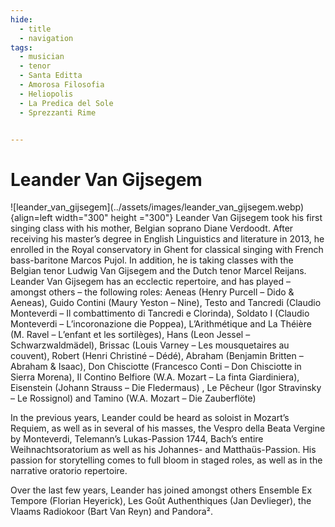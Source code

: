 ```yaml
---
hide:
  - title
  - navigation
tags: 
  - musician
  - tenor
  - Santa Editta
  - Amorosa Filosofia
  - Heliopolis
  - La Predica del Sole
  - Sprezzanti Rime


---
```


# Leander Van Gijsegem

<div class="grid" markdown>
![leander_van_gijsegem](../assets/images/leander_van_gijsegem.webp){align=left width="300" height ="300"}
Leander Van Gijsegem took his first singing class with his mother, Belgian soprano Diane Verdoodt.
After receiving his master’s degree in English Linguistics and literature in 2013, he enrolled in the Royal conservatory in Ghent for classical singing with French bass-baritone Marcos Pujol. In addition, he is taking classes with the Belgian tenor Ludwig Van Gijsegem and the Dutch tenor Marcel Reijans. Leander Van Gijsegem has an ecclectic repertoire, and has played – amongst others – the following roles:
Aeneas (Henry Purcell – Dido & Aeneas), Guido Contini (Maury Yeston – Nine), Testo and Tancredi (Claudio Monteverdi – Il combattimento di Tancredi e Clorinda), Soldato I (Claudio Monteverdi – L’incoronazione die Poppea), L’Arithmétique and La Théière (M. Ravel – L’enfant et les sortilèges), Hans (Leon Jessel – Schwarzwaldmädel), Brissac (Louis Varney – Les mousquetaires au couvent), Robert (Henri Christiné – Dédé), Abraham (Benjamin Britten – Abraham & Isaac), Don Chisciotte (Francesco Conti – Don Chisciotte in Sierra Morena), Il Contino Belfiore (W.A. Mozart – La finta Giardiniera), Eisenstein (Johann Strauss – Die Fledermaus) , Le Pêcheur (Igor Stravinsky – Le Rossignol) and Tamino (W.A. Mozart – Die Zauberflöte)



</div> 

In the previous years, Leander could be heard as soloist in Mozart’s Requiem, as well as in several of his masses, the Vespro della Beata Vergine by Monteverdi, Telemann’s Lukas-Passion 1744, Bach’s entire Weihnachtsoratorium as well as his Johannes- and Matthaüs-Passion.
His passion for storytelling comes to full bloom in staged roles, as well as in the narrative oratorio repertoire.

Over the last few years, Leander has joined amongst others Ensemble Ex Tempore (Florian Heyerick), Les Goût Authenthiques (Jan Devlieger), the Vlaams Radiokoor (Bart Van Reyn) and Pandora².


